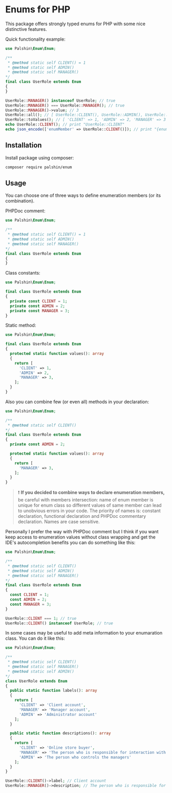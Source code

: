 # Enums for PHP

This package offers strongly typed enums for PHP
with some nice distinctive features.

Quick functionality example:

```php
use Palshin\Enum\Enum;

/**
 * @method static self CLIENT() = 1
 * @method static self ADMIN()
 * @method static self MANAGER()
*/
final class UserRole extends Enum
{
}

UserRole::MANAGER() instanceof UserRole; // true
UserRole::MANAGER() === UserRole::MANAGER(); // true
UserRole::MANAGER()->value; // 3
UserRole::all(); // [ UserRole::CLIENT(), UserRole::ADMIN(), UserRole::MANAGER() ]
UserRole::toValues(); // [ 'CLIENT' => 1, 'ADMIN' => 2, 'MANAGER' => 3 ]
echo UserRole::CLIENT(); // print "UserRole::CLIENT"
echo json_encode(['enumMember' => UserRole::CLIENT()]); // print "{enumMember:1}"
```

## Installation

Install package using composer:
```bash
composer require palshin/enum
```

## Usage
You can choose one of three ways to define enumeration members (or its combination).

PHPDoc comment:
```php
use Palshin\Enum\Enum;

/**
 * @method static self CLIENT() = 1
 * @method static self ADMIN()
 * @method static self MANAGER()
*/
final class UserRole extends Enum
{
}
```

Class constants:
```php
use Palshin\Enum\Enum;

final class UserRole extends Enum
{
  private const CLIENT = 1;
  private const ADMIN = 2;
  private const MANAGER = 3;
}
```

Static method:
```php
use Palshin\Enum\Enum;

final class UserRole extends Enum
{
  protected static function values(): array
  {
    return [
      'CLIENT' => 1,
      'ADMIN' => 2,
      'MANAGER' => 3,
    ]; 
  }
}
```

Also you can combine few (or even all) methods in your declaration:

```php
use Palshin\Enum\Enum;

/**
 * @method static self CLIENT()
*/
final class UserRole extends Enum
{
  private const ADMIN = 2;

  protected static function values(): array
  {
    return [
      'MANAGER' => 3,
    ]; 
  }
}
```
> :exclamation: **If you decided to combine ways to declare enumeration members,**
> be careful with members intersection: name of enum member is unique for
> enum class so different values of same member can lead to unobvious errors
> in your code. The priority of names is: constant declaration, 
> functional declaration and PHPDoc commentary declaration. Names are case sensitive.

Personally I prefer the way with PHPDoc comment 
but I think if you want keep access to enumeration values 
without class wrapping and
get the IDE's autocompletion benefits
you can do something like this:
```php
use Palshin\Enum\Enum;

/**
 * @method static self CLIENT()
 * @method static self ADMIN()
 * @method static self MANAGER()
*/
final class UserRole extends Enum
{
  const CLIENT = 1;
  const ADMIN = 2;
  const MANAGER = 3;
}

UserRole::CLIENT === 1; // true
UserRole::CLIENT() instanceof UserRole; // true
```
In some cases may be useful to add meta information to your
enumaration class. You can do it like this:

```php
use Palshin\Enum\Enum;

/**
 * @method static self CLIENT()
 * @method static self MANAGER()
 * @method static self ADMIN()
*/
class UserRole extends Enum
{
  public static function labels(): array
  {
    return [
      'CLIENT' => 'Client account',
      'MANAGER' => 'Manager account',
      'ADMIN' => 'Administrator account'
    ];
  }

  public static function descriptions(): array
  {
    return [
      'CLIENT' => 'Online store buyer',
      'MANAGER' => 'The person who is responsible for interaction with the client',
      'ADMIN' => 'The person who controls the managers'
    ];
  }
}

UserRole::CLIENT()->label; // Client account
UserRole::MANAGER()->description; // The person who is responsible for interaction with the client
```


